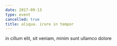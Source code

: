 ```yaml
---
date: 2017-09-13
type: event
cancelled: true
title: aliqua. irure in tempor
---
```

in cillum elit, sit veniam, minim sunt ullamco dolore